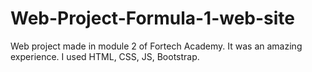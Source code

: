 # Web-Project-Formula-1-web-site
Web project made in module 2 of Fortech Academy. It was an amazing experience. I used HTML, CSS, JS, Bootstrap.
